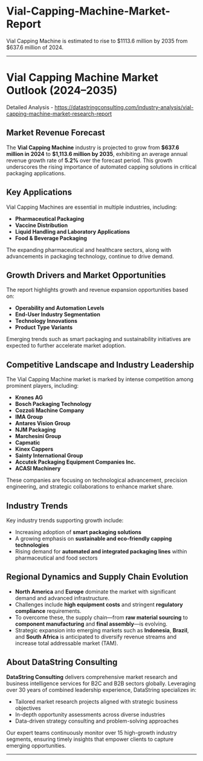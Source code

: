 # Vial-Capping-Machine-Market-Report

Vial Capping Machine is estimated to rise to $1113.6 million by 2035 from $637.6 million of 2024. 

---

# **Vial Capping Machine Market Outlook (2024–2035)**

Detailed Analysis - https://datastringconsulting.com/industry-analysis/vial-capping-machine-market-research-report

## **Market Revenue Forecast**

The **Vial Capping Machine** industry is projected to grow from **\$637.6 million in 2024** to **\$1,113.6 million by 2035**, exhibiting an average annual revenue growth rate of **5.2%** over the forecast period. This growth underscores the rising importance of automated capping solutions in critical packaging applications.

## **Key Applications**

Vial Capping Machines are essential in multiple industries, including:

* **Pharmaceutical Packaging**
* **Vaccine Distribution**
* **Liquid Handling and Laboratory Applications**
* **Food & Beverage Packaging**

The expanding pharmaceutical and healthcare sectors, along with advancements in packaging technology, continue to drive demand.

## **Growth Drivers and Market Opportunities**

The report highlights growth and revenue expansion opportunities based on:

* **Operability and Automation Levels**
* **End-User Industry Segmentation**
* **Technology Innovations**
* **Product Type Variants**

Emerging trends such as smart packaging and sustainability initiatives are expected to further accelerate market adoption.

## **Competitive Landscape and Industry Leadership**

The Vial Capping Machine market is marked by intense competition among prominent players, including:

* **Krones AG**
* **Bosch Packaging Technology**
* **Cozzoli Machine Company**
* **IMA Group**
* **Antares Vision Group**
* **NJM Packaging**
* **Marchesini Group**
* **Capmatic**
* **Kinex Cappers**
* **Sainty International Group**
* **Accutek Packaging Equipment Companies Inc.**
* **ACASI Machinery**

These companies are focusing on technological advancement, precision engineering, and strategic collaborations to enhance market share.

## **Industry Trends**

Key industry trends supporting growth include:

* Increasing adoption of **smart packaging solutions**
* A growing emphasis on **sustainable and eco-friendly capping technologies**
* Rising demand for **automated and integrated packaging lines** within pharmaceutical and food sectors

## **Regional Dynamics and Supply Chain Evolution**

* **North America** and **Europe** dominate the market with significant demand and advanced infrastructure.
* Challenges include **high equipment costs** and stringent **regulatory compliance** requirements.
* To overcome these, the supply chain—from **raw material sourcing** to **component manufacturing** and **final assembly**—is evolving.
* Strategic expansion into emerging markets such as **Indonesia**, **Brazil**, and **South Africa** is anticipated to diversify revenue streams and increase total addressable market (TAM).

## **About DataString Consulting**

**DataString Consulting** delivers comprehensive market research and business intelligence services for B2C and B2B sectors globally. Leveraging over 30 years of combined leadership experience, DataString specializes in:

* Tailored market research projects aligned with strategic business objectives
* In-depth opportunity assessments across diverse industries
* Data-driven strategy consulting and problem-solving approaches

Our expert teams continuously monitor over 15 high-growth industry segments, ensuring timely insights that empower clients to capture emerging opportunities.

---
